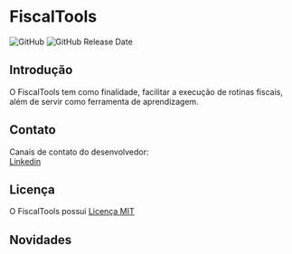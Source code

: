 # FiscalTools
![GitHub](https://img.shields.io/github/license/BrunoGFonseca/FiscalTools) 
![GitHub Release Date](https://img.shields.io/github/release-date/BrunoGFonseca/FiscalTools)


## Introdução
O FiscalTools tem como finalidade, facilitar a execução de rotinas fiscais, além de servir como ferramenta de aprendizagem.

## Contato
Canais de contato do desenvolvedor: <br/>
[Linkedin](https://www.linkedin.com/in/brunogfonseca/)

## Licença 
O FiscalTools possui [Licença MIT](https://github.com/BrunoGFonseca/FiscalTools/blob/main/LICENSE)

## Novidades
